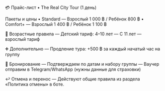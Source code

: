💳 Прайс-лист • The Real City Tour (1 день)

Пакеты и цены
• Standard — Взрослый 1 000 ฿ / Ребёнок 800 ฿
• Comfort+ — Взрослый 1 400 ฿ / Ребёнок 1 100 ฿

👶 Возрастные правила
— Детский тариф: 4–10 лет
— С 11 лет — взрослый тариф

➕ Дополнительно
— Продление тура: +500 ฿ за каждый начатый час на группу

🧾 Бронирование
— Подтверждаем по датам и набору группы
— Ваучер отправим в Telegram/WhatsApp (нужны данные для страховки)

↩️ Отмена и перенос
— Действуют общие правила из раздела «Политика отмены» в боте.
